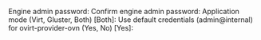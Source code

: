 Engine admin password:
          Confirm engine admin password:
          Application mode (Virt, Gluster, Both) [Both]:
          Use default credentials (admin@internal) for ovirt-provider-ovn (Yes, No) [Yes]: